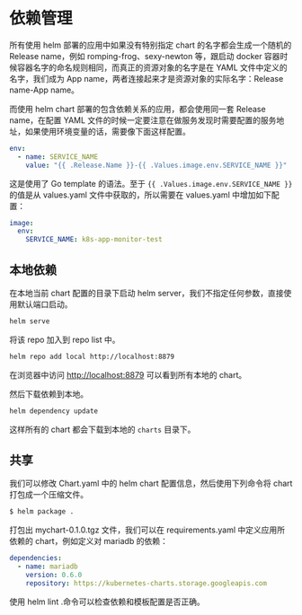 # 依赖管理

所有使用 helm 部署的应用中如果没有特别指定 chart 的名字都会生成一个随机的 Release name，例如 romping-frog、sexy-newton 等，跟启动 docker 容器时候容器名字的命名规则相同，而真正的资源对象的名字是在 YAML 文件中定义的名字，我们成为 App name，两者连接起来才是资源对象的实际名字：Release name-App name。

而使用 helm chart 部署的包含依赖关系的应用，都会使用同一套 Release name，在配置 YAML 文件的时候一定要注意在做服务发现时需要配置的服务地址，如果使用环境变量的话，需要像下面这样配置。

```yml
env:
  - name: SERVICE_NAME
    value: "{{ .Release.Name }}-{{ .Values.image.env.SERVICE_NAME }}"
```

这是使用了 Go template 的语法。至于 `{{ .Values.image.env.SERVICE_NAME }}` 的值是从 values.yaml 文件中获取的，所以需要在 values.yaml 中增加如下配置：

```yml
image:
  env:
    SERVICE_NAME: k8s-app-monitor-test
```

## 本地依赖

在本地当前 chart 配置的目录下启动 helm server，我们不指定任何参数，直接使用默认端口启动。

```bash
helm serve
```

将该 repo 加入到 repo list 中。

```bash
helm repo add local http://localhost:8879
```

在浏览器中访问 [http://localhost:8879](http://localhost:8879/) 可以看到所有本地的 chart。

然后下载依赖到本地。

```bash
helm dependency update
```

这样所有的 chart 都会下载到本地的 `charts` 目录下。

## 共享

我们可以修改 Chart.yaml 中的 helm chart 配置信息，然后使用下列命令将 chart 打包成一个压缩文件。

```sh
$ helm package .
```

打包出 mychart-0.1.0.tgz 文件，我们可以在 requirements.yaml 中定义应用所依赖的 chart，例如定义对 mariadb 的依赖：

```yml
dependencies:
  - name: mariadb
    version: 0.6.0
    repository: https://kubernetes-charts.storage.googleapis.com
```

使用 helm lint .命令可以检查依赖和模板配置是否正确。
